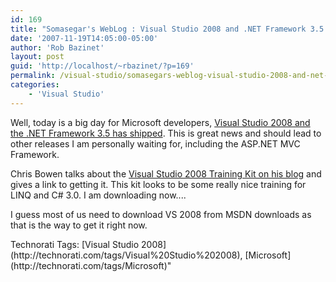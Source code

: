 ```yaml
---
id: 169
title: "Somasegar's WebLog : Visual Studio 2008 and .NET Framework 3.5 shipped!"
date: '2007-11-19T14:05:00-05:00'
author: 'Rob Bazinet'
layout: post
guid: 'http://localhost/~rbazinet/?p=169'
permalink: /visual-studio/somasegars-weblog-visual-studio-2008-and-net-framework-3-5-shipped/
categories:
    - 'Visual Studio'
---
```

Well, today is a big day for Microsoft developers, [Visual Studio 2008 and the .NET Framework 3.5 has shipped](http://blogs.msdn.com/somasegar/archive/2007/11/19/visual-studio-2008-and-net-framework-3-5-shipped.aspx). This is great news and should lead to other releases I am personally waiting for, including the ASP.NET MVC Framework.

Chris Bowen talks about the [Visual Studio 2008 Training Kit on his blog](http://blogs.msdn.com/cbowen/archive/2007/11/19/visual-studio-2008-and-training-kit-released.aspx) and gives a link to getting it. This kit looks to be some really nice training for LINQ and C# 3.0. I am downloading now....

I guess most of us need to download VS 2008 from MSDN downloads as that is the way to get it right now.

<div class="wlWriterSmartContent" style="display:inline;margin:0;padding:0;">Technorati Tags: [Visual Studio 2008](http://technorati.com/tags/Visual%20Studio%202008), [Microsoft](http://technorati.com/tags/Microsoft)</div>"